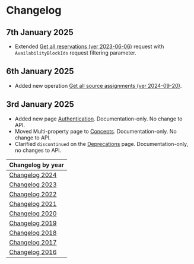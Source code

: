 # Changelog

## 7th January 2025
* Extended [Get all reservations (ver 2023-06-06)](../operations/reservations.md) request with `AvailabilityBlockIds` request filtering parameter.

## 6th January 2025
* Added new operation [Get all source assignments (ver 2024-09-20)](../operations/sourceassignments.md#get-all-source-assignments-ver-2024-09-20).

## 3rd January 2025
* Added new page [Authentication](../guidelines/authentication.md). Documentation-only. No change to API.
* Moved Multi-property page to [Concepts](../concepts/README.md). Documentation-only. No change to API.
* Clarified `discontinued` on the [Deprecations](../deprecations/README.md) page. Documentation-only, no changes to API.

| Changelog by year |
| :-- |
| [Changelog 2024](changelog2024.md) |
| [Changelog 2023](changelog2023.md) |
| [Changelog 2022](changelog2022.md) |
| [Changelog 2021](changelog2021.md) |
| [Changelog 2020](changelog2020.md) |
| [Changelog 2019](changelog2019.md) |
| [Changelog 2018](changelog2018.md) |
| [Changelog 2017](changelog2017.md) |
| [Changelog 2016](changelog2016.md) |
